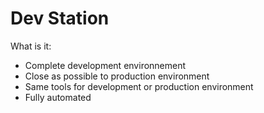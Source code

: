 # Dev Station

What is it:

- Complete development environnement
- Close as possible to production environment
- Same tools for development or production environment
- Fully automated
